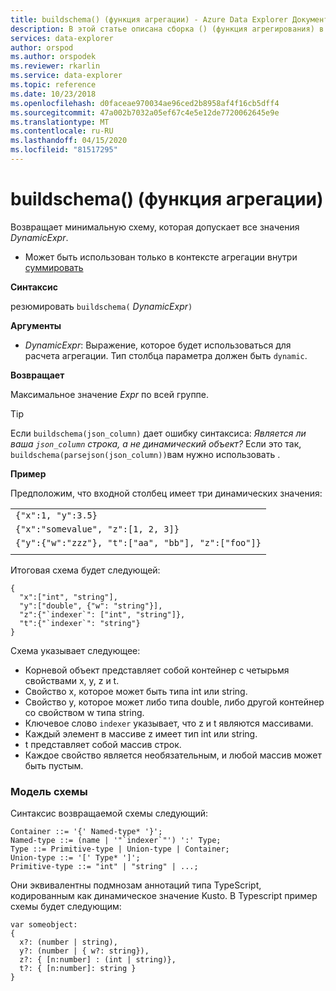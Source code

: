 ```yaml
---
title: buildschema() (функция агрегации) - Azure Data Explorer Документы Майкрософт
description: В этой статье описана сборка () (функция агрегирования) в Azure Data Explorer.
services: data-explorer
author: orspod
ms.author: orspodek
ms.reviewer: rkarlin
ms.service: data-explorer
ms.topic: reference
ms.date: 10/23/2018
ms.openlocfilehash: d0faceae970034ae96ced2b8958af4f16cb5dff4
ms.sourcegitcommit: 47a002b7032a05ef67c4e5e12de7720062645e9e
ms.translationtype: MT
ms.contentlocale: ru-RU
ms.lasthandoff: 04/15/2020
ms.locfileid: "81517295"
---
```

# <a name="buildschema-aggregation-function"></a>buildschema() (функция агрегации)

Возвращает минимальную схему, которая допускает все значения *DynamicExpr*.

* Может быть использован только в контексте агрегации внутри [суммировать](summarizeoperator.md)

**Синтаксис**

резюмировать `buildschema(` *DynamicExpr*`)`

**Аргументы**

* *DynamicExpr*: Выражение, которое будет использоваться для расчета агрегации. Тип столбца параметра должен быть `dynamic`. 

**Возвращает**

Максимальное значение *Expr* по всей группе.

> [!TIP] 
> Если `buildschema(json_column)` дает ошибку синтаксиса: *Является ли ваша `json_column` строка, а не динамический объект?* Если это так, `buildschema(parsejson(json_column))`вам нужно использовать .

**Пример**

Предположим, что входной столбец имеет три динамических значения:

||
|---|
|`{"x":1, "y":3.5}`|
|`{"x":"somevalue", "z":[1, 2, 3]}`|
|`{"y":{"w":"zzz"}, "t":["aa", "bb"], "z":["foo"]}`|
||

Итоговая схема будет следующей:

    { 
      "x":["int", "string"], 
      "y":["double", {"w": "string"}], 
      "z":{"`indexer`": ["int", "string"]}, 
      "t":{"`indexer`": "string"} 
    }

Схема указывает следующее:

* Корневой объект представляет собой контейнер с четырьмя свойствами x, y, z и t.
* Свойство x, которое может быть типа int или string.
* Свойство y, которое может либо типа double, либо другой контейнер со свойством w типа string.
* Ключевое слово ``indexer`` указывает, что z и t являются массивами.
* Каждый элемент в массиве z имеет тип int или string.
* t представляет собой массив строк.
* Каждое свойство является необязательным, и любой массив может быть пустым.

### <a name="schema-model"></a>Модель схемы

Синтаксис возвращаемой схемы следующий:

    Container ::= '{' Named-type* '}';
    Named-type ::= (name | '"`indexer`"') ':' Type;
    Type ::= Primitive-type | Union-type | Container;
    Union-type ::= '[' Type* ']';
    Primitive-type ::= "int" | "string" | ...;

Они эквивалентны подмнозам аннотаций типа TypeScript, кодированным как динамическое значение Kusto. В Typescript пример схемы будет следующим:

    var someobject: 
    { 
      x?: (number | string), 
      y?: (number | { w?: string}), 
      z?: { [n:number] : (int | string)},
      t?: { [n:number]: string } 
    }